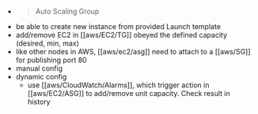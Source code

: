 - > Auto Scaling Group
- be able to create new instance from provided Launch template
- add/remove EC2 in [[aws/EC2/TG]] obeyed the defined capacity (desired, min, max)
- like other nodes in AWS, [[aws/ec2/asg]] need to attach to a [[aws/SG]] for publishing port 80
- manual config
- dynamic config
	- use [[aws/CloudWatch/Alarms]], which trigger action in [[aws/EC2/ASG]] to add/remove unit capacity. Check result in history